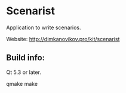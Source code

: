 Scenarist
============

Application to write scenarios.

Website: http://dimkanovikov.pro/kit/scenarist

Build info:
------------

Qt 5.3 or later.

qmake
make